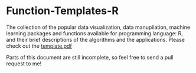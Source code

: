 # Function-Templates-R

The collection of the popular data visualization, data manupilation, machine learning packages and functions available for programming language: R, and their brief descriptions of the algorithms and the applications.
Please check out the [template.pdf](https://github.com/Gostatistics/R-Template/blob/master/template.pdf)

Parts of this document are still incomplete, so feel free to send a pull request to me!
